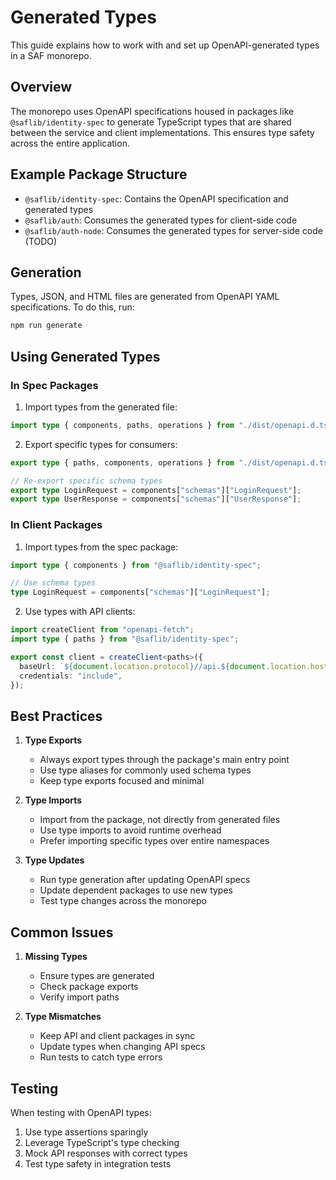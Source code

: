 # Generated Types

This guide explains how to work with and set up OpenAPI-generated types in a SAF monorepo.

## Overview

The monorepo uses OpenAPI specifications housed in packages like `@saflib/identity-spec` to generate TypeScript types that are shared between the service and client implementations. This ensures type safety across the entire application.

## Example Package Structure

- `@saflib/identity-spec`: Contains the OpenAPI specification and generated types
- `@saflib/auth`: Consumes the generated types for client-side code
- `@saflib/auth-node`: Consumes the generated types for server-side code (TODO)

## Generation

Types, JSON, and HTML files are generated from OpenAPI YAML specifications. To do this, run:

```bash
npm run generate
```

## Using Generated Types

### In Spec Packages

1. Import types from the generated file:

```typescript
import type { components, paths, operations } from "./dist/openapi.d.ts";
```

2. Export specific types for consumers:

```typescript
export type { paths, components, operations } from "./dist/openapi.d.ts";

// Re-export specific schema types
export type LoginRequest = components["schemas"]["LoginRequest"];
export type UserResponse = components["schemas"]["UserResponse"];
```

### In Client Packages

1. Import types from the spec package:

```typescript
import type { components } from "@saflib/identity-spec";

// Use schema types
type LoginRequest = components["schemas"]["LoginRequest"];
```

2. Use types with API clients:

```typescript
import createClient from "openapi-fetch";
import type { paths } from "@saflib/identity-spec";

export const client = createClient<paths>({
  baseUrl: `${document.location.protocol}//api.${document.location.host}`,
  credentials: "include",
});
```

## Best Practices

1. **Type Exports**
   - Always export types through the package's main entry point
   - Use type aliases for commonly used schema types
   - Keep type exports focused and minimal

2. **Type Imports**
   - Import from the package, not directly from generated files
   - Use type imports to avoid runtime overhead
   - Prefer importing specific types over entire namespaces

3. **Type Updates**
   - Run type generation after updating OpenAPI specs
   - Update dependent packages to use new types
   - Test type changes across the monorepo

## Common Issues

1. **Missing Types**
   - Ensure types are generated
   - Check package exports
   - Verify import paths

2. **Type Mismatches**
   - Keep API and client packages in sync
   - Update types when changing API specs
   - Run tests to catch type errors

## Testing

When testing with OpenAPI types:

1. Use type assertions sparingly
2. Leverage TypeScript's type checking
3. Mock API responses with correct types
4. Test type safety in integration tests
